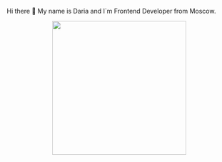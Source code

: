 Hi there 👋
My name is Daria and I`m Frontend Developer from Moscow.<br/>
<div id="header" align="center">
<img src='https://i.giphy.com/media/v1.Y2lkPTc5MGI3NjExenNpMjd4ZTAzdGZnYzY1cDB4dzQxZDFvd2o5dXZ0dTJ6eXZ4Z2dsNiZlcD12MV9pbnRlcm5hbF9naWZfYnlfaWQmY3Q9Zw/2IudUHdI075HL02Pkk/giphy.gif' width='300'/>
</div>
<!--
**Daria29051/Daria29051** is a ✨ _special_ ✨ repository because its `README.md` (this file) appears on your GitHub profile.

Here are some ideas to get you started:

- 🔭 I’m currently working on ...
- 🌱 I’m currently learning ...
- 👯 I’m looking to collaborate on ...
- 🤔 I’m looking for help with ...
- 💬 Ask me about ...
- 📫 How to reach me: ...
- 😄 Pronouns: ...
- ⚡ Fun fact: ...
-->
